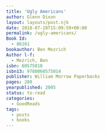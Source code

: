 ```yaml
---
title: 'Ugly Americans'
author: Glenn Dixon
layout: layouts/post.njk
date: 2018-07-28T15:09:59+00:00
permalink: /ugly-americans/
Book Id:
  - 86161
bookauthor: Ben Mezrich
Author l-f:
  - Mezrich, Ben
isbn: 60575018
isbn13: 9780060575014
publisher: William Morrow Paperbacks
pages: 288
yearpublished: 2005
status: to-read
categories:
  - GoodReads
tags:
  - posts
  - books
---
```

